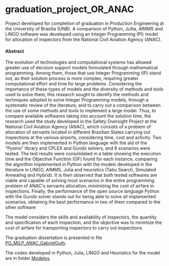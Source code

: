 # graduation_project_OR_ANAC
 Project developed for completion of graduation in Production Engineering at the University of Brasília (UNB). A comparison of Python, Jullia, AIMMS and LINGO software was developed using an Integer Programming (PI) model for allocation of inspectors from the National Civil Aviation Agency (ANAC).
 
####  **Abstract**
The evolution of technologies and computational systems has allowed greater use of
decision support models formulated through mathematical programming. Among
them, those that use Integer Programming (IP) stand out, as their solution process is
more complex, requiring greater computational effort and time for large problems.
Considering the importance of these types of models and the diversity of methods and
tools used to solve them, this research sought to identify the methods and techniques
adopted to solve Integer Programming models, through a systematic review of the
literature, and to carry out a comparison between the use of some methods and tools
to implement a large model. Thus, to compare available softwares taking into account
the solution time, the research used the study developed in the Safety Oversight
Project at the National Civil Aviation Agency (ANAC), which consists of a problem of
allocation of servants located in different Brazilian States carrying out inspections at
the various airports, considering time, cost and activity. Two models are then
implemented in Python language with the aid of the “Pyomo” library and CPLEX and
Gurobi solvers, and 6 scenarios were tested. The test results were consolidated in a
table showing the execution time and the Objective Function (OF) found for each
instance, comparing the algorithm implemented in Python with the models developed
in the literature in LINGO, AIMMS, Julia and heuristics (Tabu Search, Simulated
Annealing and Hybrid). It is then observed that both tested softwares are viable and
capable of solving most scenarios in the entire programming problem of ANAC's
servants allocation, minimizing the cost of airfare in inspections. Finally, the
performance of the open source language Python with the Gurobi solver stands out for
being able to solve all implemented scenarios, obtaining the best performance in two
of them compared to the other software
 
 The model considers the skills and availability of inspectors, the quantity and specification of each inspection, and the objective was to minimize the cost of airfare for transporting inspectors to carry out inspections.
 
 The graduation dissertation is presented in file [PG_MILP_ANAC_GabrielGuth](https://github.com/guthgabriel/graduation_project_OR_ANAC/blob/main/PG_MILP_ANAC_GabrielGuth.pdf "PG_MILP_ANAC_GabrielGuth"). 
 
 The codes developed in Python, Julia, LINGO and Heuristics for the model are in folder [Modelos](https://github.com/guthgabriel/graduation_project_OR_ANAC/tree/main/Modelos "Modelos").
